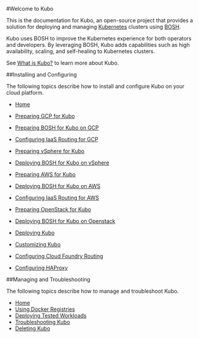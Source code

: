 #Welcome to Kubo

This is the documentation for Kubo, an open-source project that provides a solution for deploying and managing [Kubernetes](https://kubernetes.io/docs/home/) clusters using [BOSH](https://bosh.io/docs).

Kubo uses BOSH to improve the Kubernetes experience for both operators and developers. By leveraging BOSH, Kubo adds capabilities such as high availability, scaling, and self-healing to Kubernetes clusters.

See [What is Kubo?](./overview/what-is-kubo/) to learn more about Kubo.

##Installing and Configuring

The following topics describe how to install and configure Kubo on your cloud platform.

* [Home](./installing/)

* [Preparing GCP for Kubo](./installing/gcp/)  
* [Preparing BOSH for Kubo on GCP](./installing/gcp/deploying-bosh-gcp/)  
* [Configuring IaaS Routing for GCP](./installing/gcp/routing-gcp/)  

* [Preparing vSphere for Kubo](./installing/vsphere/)  
* [Deploying BOSH for Kubo on vSphere](./installing/vsphere/deploying-bosh-vsphere/)

* [Preparing AWS for Kubo](./installing/aws/)  
* [Deploying BOSH for Kubo on AWS](./installing/aws/deploying-bosh-aws/)  
* [Configuring IaaS Routing for AWS](./installing/aws/routing-aws/)  

* [Preparing OpenStack for Kubo](./installing/openstack/)  
* [Deploying BOSH for Kubo on Openstack](./installing/openstack/)  

* [Deploying Kubo](./installing/deploying-kubo/)
* [Customizing Kubo](./installing/customizing-kubo/)
* [Configuring Cloud Foundry Routing](./installing/cf-routing/)  
* [Configuring HAProxy](./installing/haproxy/) 

##Managing and Troubleshooting

The following topics describe how to manage and troubleshoot Kubo.

* [Home](./managing/)  
* [Using Docker Registries](./managing/using-docker/)  
* [Deploying Tested Workloads](./managing/tested-workloads/)  
* [Troubleshooting Kubo](./managing/troubleshooting/)  
* [Deleting Kubo](./managing/deleting/)  